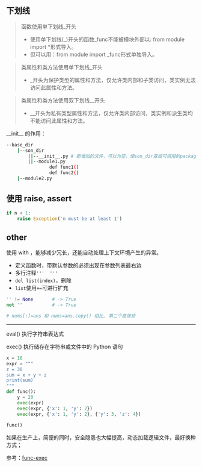

## 下划线

>函数使用单下划线_开头
>- 使用单下划线(_)开头的函数_func不能被模块外部以: from module import *形式导入。
>- 但可以用：from module import _func形式单独导入。

>类属性和类方法使用单下划线_开头
>- _开头为保护类型的属性和方法，仅允许类内部和子类访问，类实例无法访问此属性和方法。

>类属性和类方法使用双下划线__开头
>- __开头为私有类型属性和方法，仅允许类内部访问，类实例和派生类均不能访问此属性和方法。


\_\_init\_\_ 的作用：

```bash
--base_dir
    |--son_dir
        ||--__init__.py # 新增加的文件，可以为空，使son_dir变成可调用的package
        ||--module1.py
                def func1()
                def func2()
    |--module2.py
```

## 使用 raise, assert

```python
if n < 1:
    raise Exception('n must be at least 1')
```

## other

使用 with ，能够减少冗长，还能自动处理上下文环境产生的异常。


- 定义函数时，带默认参数的必须出现在参数列表最右边
- 多行注释`'''  '''`
- `del list(index)`，删除
- `list`使用`+=`可进行扩充

```python
'' != None       # -> True
not ''           # -> True
```

```python
# nums[:]=ans 和 nums=ans.copy() 相比, 第二个高效些
```

-------------


eval() 执行字符串表达式

exec() 执行储存在字符串或文件中的 Python 语句

```python
x = 10
expr = """
z = 30
sum = x + y + z
print(sum)
"""
def func():
    y = 20
    exec(expr)
    exec(expr, {'x': 1, 'y': 2})
    exec(expr, {'x': 1, 'y': 2}, {'y': 3, 'z': 4})
    
func()
```

如果在生产上，简便的同时，安全隐患也大幅提高，动态加载逻辑文件，最好换种方式；


参考：[func-exec](https://www.runoob.com/python3/python3-func-exec.html)
